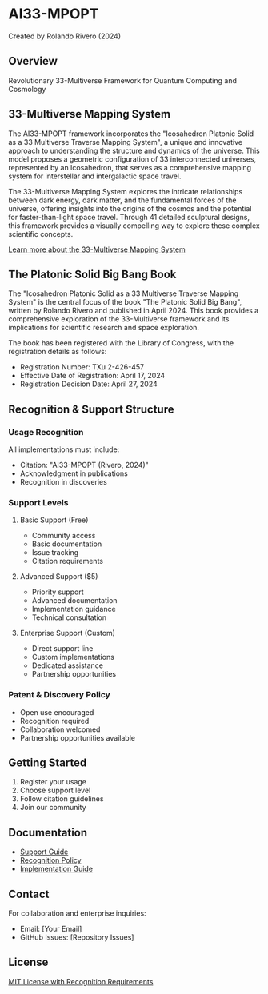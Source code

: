 # AI33-MPOPT

Created by Rolando Rivero (2024)

## Overview
Revolutionary 33-Multiverse Framework for Quantum Computing and Cosmology
## 33-Multiverse Mapping System
The AI33-MPOPT framework incorporates the "Icosahedron Platonic Solid as a 33 Multiverse Traverse Mapping System", a unique and innovative approach to understanding the structure and dynamics of the universe. This model proposes a geometric configuration of 33 interconnected universes, represented by an Icosahedron, that serves as a comprehensive mapping system for interstellar and intergalactic space travel.

The 33-Multiverse Mapping System explores the intricate relationships between dark energy, dark matter, and the fundamental forces of the universe, offering insights into the origins of the cosmos and the potential for faster-than-light space travel. Through 41 detailed sculptural designs, this framework provides a visually compelling way to explore these complex scientific concepts.

[Learn more about the 33-Multiverse Mapping System](33-Multiverse-Mapping-System/)

## The Platonic Solid Big Bang Book
The "Icosahedron Platonic Solid as a 33 Multiverse Traverse Mapping System" is the central focus of the book "The Platonic Solid Big Bang", written by Rolando Rivero and published in April 2024. This book provides a comprehensive exploration of the 33-Multiverse framework and its implications for scientific research and space exploration.

The book has been registered with the Library of Congress, with the registration details as follows:
- Registration Number: TXu 2-426-457
- Effective Date of Registration: April 17, 2024
- Registration Decision Date: April 27, 2024
## Recognition & Support Structure

### Usage Recognition
All implementations must include:
- Citation: "AI33-MPOPT (Rivero, 2024)"
- Acknowledgment in publications
- Recognition in discoveries

### Support Levels
1. Basic Support (Free)
   - Community access
   - Basic documentation
   - Issue tracking
   - Citation requirements

2. Advanced Support ($5)
   - Priority support
   - Advanced documentation
   - Implementation guidance
   - Technical consultation

3. Enterprise Support (Custom)
   - Direct support line
   - Custom implementations
   - Dedicated assistance
   - Partnership opportunities

### Patent & Discovery Policy
- Open use encouraged
- Recognition required
- Collaboration welcomed
- Partnership opportunities available

## Getting Started
1. Register your usage
2. Choose support level
3. Follow citation guidelines
4. Join our community

## Documentation
- [Support Guide](docs/SUPPORT.md)
- [Recognition Policy](docs/RECOGNITION.md)
- [Implementation Guide](docs/IMPLEMENTATION.md)

## Contact
For collaboration and enterprise inquiries:
- Email: [Your Email]
- GitHub Issues: [Repository Issues]

## License
[MIT License with Recognition Requirements](LICENSE.md)
